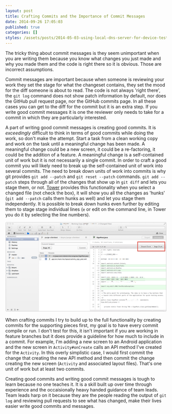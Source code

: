 ```yaml
---
layout: post
title: Crafting Commits and the Importance of Commit Messages
date: 2014-09-26 17:05:03
published: true
categories: []
styles: /assets/posts/2014-05-03-using-local-dns-server-for-device-testing/style.css
---
```


The tricky thing about commit messages is they seem unimportant when you are writing them because you know what changes you just made and why you made them and the code is right there so it is obvious. Those are incorrect assumptions.

Commit messages are important because when someone is reviewing your work they set the stage for what the changeset contains, they set the mood for the diff someone is about to read. The code is not always 'right there', the `git log` command does not show patch information by default, nor does the GitHub pull request page, nor the GitHub commits page. In all these cases you can get to the diff for the commit but it is an extra step. If you write good commit messages it is one the reviewer only needs to take for a commit in which they are particularly interested.

A part of writing good commit messages is creating good commits. It is _exceedingly_ difficult to think in terms of good commits while doing the work, so don't make the attempt. Start a task from a clean working copy and work on the task until a meaningful change has been made. A meaningful change could be a new screen, it could be a re-factoring, it could be the addition of a feature. A meaningful change is a self-contained unit of work but it is not necessarily a single commit. In order to craft a good commit you will likely need to break up the self-contained unit of work into several commits. The need to break down units of work into commits is why git provides `git add --patch` and `git reset --patch` commands. `git add --patch` steps through all of the changes that show up in `git diff` and lets you stage them, or not. [Tower][tower] provides this functionality when you select a changed file (not check the box), it will show you all the changes as 'hunks' (`git add --patch` calls them hunks as well) and let you stage them independently. It is possible to break down hunks even further by editing them to stage stage individual lines (`e` or edit on the command line, in Tower you do it by selecting the line numbers).

![Screenshot of Tower illustrating Stage Hunk][tower-ss]

When crafting commits I try to build up to the full functionality by creating commits for the supporting pieces first, my goal is to have every commit compile or run. I don't test for this, it isn't important if you are working in feature branches but it does provide a guideline for how much to include in a commit. For example, I'm adding a new screen to an Android application and the new screen in `Activity#onCreate` calls an API method I've created for the `Activity`. In this overly simplistic case, I would first commit the change that creating the new API method and then commit the change creating the new screen (`Activity` and associated layout files). That's one unit of work but at least two commits.

Creating good commits and writing good commit messages is tough to learn because no one teaches it. It is a skill built up over time through experience and the occaisionally heavy handed guidance of team leads. Team leads harp on it because they are the people reading the output of `git log` and reviewing pull requests to see what has changed, make their lives easier write good commits and messages.

[tower]: http://www.git-tower.com
[tower-ss]: /assets/posts/2014-09-26-crafting-commits-and-the-importance-of-commit-messages/tower-screenshot.png